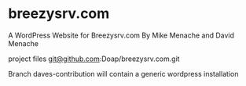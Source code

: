 breezysrv.com
=============

A WordPress Website for Breezysrv.com
By Mike Menache and David Menache

project files
git@github.com:Doap/breezysrv.com.git

Branch daves-contribution will contain a generic wordpress installation
